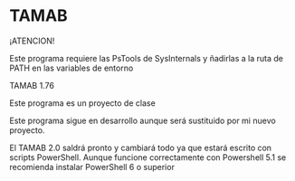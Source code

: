# TAMAB

¡ATENCION!

Este programa requiere las PsTools de SysInternals y ñadirlas a la ruta de PATH en las variables de entorno

TAMAB 1.76

Este programa es un proyecto de clase

Este programa sigue en desarrollo aunque será sustituido por mi nuevo proyecto.

El TAMAB 2.0 saldrá pronto y cambiará todo ya que estará escrito con scripts PowerShell.
Aunque funcione correctamente con Powershell 5.1 se recomienda instalar PowerShell 6 o superior
